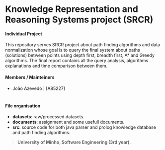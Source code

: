 # Knowledge Representation and Reasoning Systems project (SRCR)
#### Individual Project

This repository serves SRCR project about path finding algorithms and data normalization whose goal is to query the final system about paths (solutions) between points using depth first, breadth first, A* and Greedy algorithms. The final report contains all the query analysis, algorithms explanations and time comparison between them.

#### Members / Mainteiners 

- João Azevedo    | [A85227]
#
#### File organisation

- **datasets**: raw/processed datasets.
- **documents**: assignment and some usefull documents.
- **src**: source code for both java parser and prolog knowledge database and path finding algorithms.

>**University of Minho, Software Engineering (3rd year)**.
